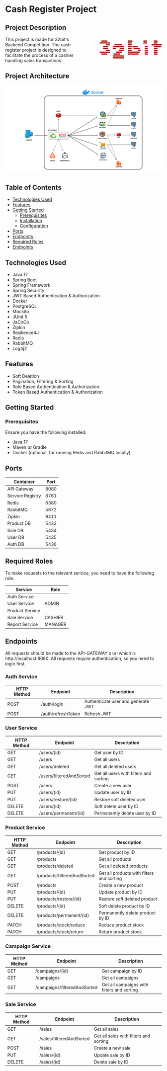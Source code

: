 # Cash Register Project

## Project Description

<div style="display: flex; align-items: center;">
  <div style="flex: 1;">
    This project is made for 32bit's Backend Competition. The cash register project is designed to facilitate the process of a cashier handling sales transactions.
  </div>
  <div style="flex: 1; text-align: right;">
    <img src="~images/32bit.png" alt="Project Logo" style="max-width: 200px;">
  </div>
</div>

## Project Architecture

![Project Logo](~images/architecture.png)

## Table of Contents

- [Technologies Used](#technologies-used)
- [Features](#features)
- [Getting Started](#getting-started)
    - [Prerequisites](#prerequisites)
    - [Installation](#installation)
    - [Configuration](#configuration)
- [Ports](#ports)
- [Endpoints](#endpoints)
- [Required Roles](#required-roles)
- [Endpoints](#endpoints)

## Technologies Used

- Java 17
- Spring Boot
- Spring Framework
- Spring Security
- JWT Based Authentication & Authorization
- Docker
- PostgreSQL
- Mockito
- JUnit 5
- JaCoCo
- Zipkin
- Resilience4J
- Redis
- RabbitMQ
- Log4j2

## Features

- Soft Deletion
- Pagination, Filtering & Sorting
- Role Based Authentication & Authorization
- Token Based Authentication & Authorization

## Getting Started

### Prerequisites

Ensure you have the following installed:

- Java 17
- Maven or Gradle
- Docker (optional, for running Redis and RabbitMQ locally)

## Ports

| Container        | Port |
|------------------|------|
| API Gateway      | 8080 | 
| Service Registry | 8761 | 
| Redis            | 6380 | 
| RabbitMQ         | 5672 | 
| Zipkin           | 9411 | 
| Product DB       | 5433 |
| Sale DB          | 5434 |
| User DB          | 5435 |
| Auth DB          | 5436 |

## Required Roles
To make requests to the relevant service, you need to have the following role.

| Service         | Role    |
|-----------------|---------|
| Auth Service    |         | 
| User Service    | ADMIN   | 
| Product Service |         | 
| Sale Service    | CASHIER | 
| Report Service  | MANAGER | 



## Endpoints

All requests should be made to the API-GATEWAY's url which is http://localhost:8080.
All requests require authentication, so you need to login first.

### Auth Service

| HTTP Method | Endpoint           | Description                        |
|-------------|--------------------|------------------------------------|
| POST        | /auth/login        | Authenticate user and generate JWT |
| POST        | /auth/refreshToken | Refresh JWT                        |

### User Service

| HTTP Method | Endpoint                 | Description                            |
|-------------|--------------------------|----------------------------------------|
| GET         | /users/{id}              | Get user by ID                         |
| GET         | /users                   | Get all users                          |
| GET         | /users/deleted           | Get all deleted users                  |
| GET         | /users/filteredAndSorted | Get all users with filters and sorting |
| POST        | /users                   | Create a new user                      |
| PUT         | /users/{id}              | Update user by ID                      |
| PUT         | /users/restore/{id}      | Restore soft deleted user              |
| DELETE      | /users/{id}              | Soft delete user by ID                 |
| DELETE      | /users/permanent/{id}    | Permanently delete user by ID          |

### Product Service

| HTTP Method | Endpoint                    | Description                               |
|-------------|-----------------------------|-------------------------------------------|
| GET         | /products/{id}              | Get product by ID                         |
| GET         | /products                   | Get all products                          |
| GET         | /products/deleted           | Get all deleted products                  |
| GET         | /products/filteredAndSorted | Get all products with filters and sorting |
| POST        | /products                   | Create a new product                      |
| PUT         | /products/{id}              | Update product by ID                      |
| PUT         | /products/restore/{id}      | Restore soft deleted product              |
| DELETE      | /products/{id}              | Soft delete product by ID                 |
| DELETE      | /products/permanent/{id}    | Permanently delete product by ID          |
| PATCH       | /products/stock/reduce      | Reduce product stock                      |
| PATCH       | /products/stock/return      | Return product stock                      |

### Campaign Service

| HTTP Method | Endpoint                     | Description                                |
|-------------|------------------------------|--------------------------------------------|
| GET         | /campaigns/{id}              | Get campaign by ID                         |
| GET         | /campaigns                   | Get all campaigns                          |
| GET         | /campaigns/filteredAndSorted | Get all campaigns with filters and sorting |

### Sale Service

| HTTP Method | Endpoint                 | Description                            |
|-------------|--------------------------|----------------------------------------|
| GET         | /sales                   | Get all sales                          |
| GET         | /sales/filteredAndSorted | Get all sales with filters and sorting |
| POST        | /sales                   | Create a new sale                      |
| PUT         | /sales/{id}              | Update sale by ID                      |
| DELETE      | /sales/{id}              | Delete sale by ID                      |
